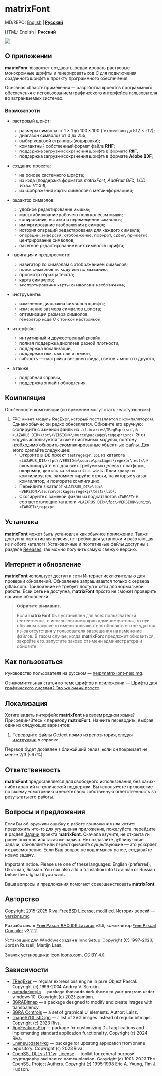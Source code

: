 ﻿matrixFont
==========

MD/REPO: [English](readme.en.md) | [**Русский**](readme.md)

HTML: [English](readme.en.html) | [**Русский**](readme.html)

![](help/light/screenshots/matrixFont.png)

## О приложении

**matrixFont** позволяет создавать, редактировать растровые монохромные шрифты и генерировать код *C* для подключения созданного шрифта к проекту программного обеспечения.

Основная область применения — разработка проектов программного обеспечения с использованием графического интерфейса пользователя во встраиваемых системах.

### Возможности

- растровый шрифт:
  
  - размеры символа от 1 × 1 до 100 × 100 (технически до 512 × 512);
  - диапазон символов от 0 до 255;
  - выбор кодовой страницы (кодировки);
  - компактный собственный формат файла **RHF**;
  - поддержка загрузки/сохранения шрифта в формате **RBF**;
  - поддержка загрузки/сохранения шрифта в формате **Adobe BDF**;

- создание проекта:
  
  - на основе системного шрифта;
  - из кода (поддержка форматов *matrixFont*, *AdaFruit GFX*, *LCD Vision V1.34*);
  - из изображения карты символов с метаинформацией;

- редактор символов:
  
  - удобное редактирование мышью;
  - масштабирование рабочего поля колесом мыши;
  - копирование, вставка и перемещение символов;
  - импортирование изображения в символ;
  - история операций редактирования для каждого символа;
  - операции: инверсия, отображение, поворот, сдвиг, прижатие, центрирование символов;
  - пакетное редактирование всех символов шрифта;

- навигация и предпросмотр:
  
  - навигатор по символам с отображением символов;
  - поиск символов по коду или по названию;
  - просмотр образца текста;
  - карта символов;
  - экспортирование карты символов в изображение;

- инструменты:
  
  - изменение диапазона символов шрифта;
  - изменение размера символов шрифта;
  - оптимизация размера символов;
  - генератор кода *C* с тонкой настройкой;

- интерфейс:
  
  - интуитивный и дружественный дизайн,
  - полная поддержка дисплеев разной плотности,
  - поддержка локализаций,
  - поддержка тем: светлая и темная,
  - гибкость — настройка внешнего вида, цветов и многого другого,

- а также:
  
  - подробная справка,
  - поддержка онлайн-обновления.

## Компиляция

Особенности компиляции (со временем могут стать неактуальными):

1. FPC имеет модуль RegExpr, который поставляется с компилятором. Однако обычно он редко обновляется. Обновите его вручную: скопируйте с заменой файлы из `.\libraries\TRegExpr\src\` в `<LAZARUS_DIR>\fpc\<VERSION>\source\packages\regexpr\src\`. Этот модуль используется также в системных модулях, поэтому необходимо обновить скомпилированные объектные файлы. Для этого сделайте следующее:
   - Откройте в IDE проект `testregexpr.lpi` из каталога `<LAZARUS_DIR>\fpc\<VERSION>\source\packages\regexpr\tests\` и скомпилируйте его для всех требуемых целевых платформ, например, для `x86_64-win64` и `i386-win32`. Если сразу не компилируется, закомментируйте строки, на которые указал компилятор, и повторите компиляцию.
   - Перейдите в каталог `<LAZARUS_DIR>\fpc\<VERSION>\source\packages\regexpr\tests\lib\`.
   - Скопируйте с заменой файлы из подкаталогов `<TARGET>` в соответствующие каталоги `<LAZARUS_DIR>\fpc\<VERSION>\units\<TARGET>\regexpr`.

## Установка

**matrixFont** может быть установлен как обычное приложение. Также доступна портативная версия, не требующая установки и работающая из любого каталога. Установочные и портативные файлы доступны в разделе [Releases](https://gitlab.com/riva-lab/matrixFont/-/releases): так можно получить самую свежую версию.

## Интернет и обновление

**matrixFont** использует доступ к сети Интернет исключительно для проверки обновлений. Обновление запрашивается только с сервера gitlab.com. Приложение не требует доступ к сети для нормальной работы. Если сеть не доступна, **matrixFont** просто не сможет проверить наличие обновлений.

> **Обратите внимание.**
> 
> Если **matrixFont** был установлен для всех пользователей (естественно, с использованием прав администратора), то при обычном запуске от имени пользователя обновить его не удастся из-за отсутствия у пользователя разрешения на изменение файлов. В таком случае, когда **matrixFont** предложит обновиться, закройте его, запустите заново от имени администратора и обновите.

## Как пользоваться

Руководство пользователя на русском — [help/matrixFont-help.md](help/matrixFont-help.md).

Ознакомительная статья по теме шрифтов и приложении — [Шрифты для графического дисплея? Это же очень просто](article/mf-article.md).

## Локализация

Хотите видеть интерфейс **matrixFont** на своем родном языке? Присоединяйтесь к переводу **matrixFont**. Начните переводить, выбрав один из следующих вариантов:

1. Переводите файлы Gettext прямо из репозитория, следуя [инструкции](help/matrixFont-help.md#помощь-в-локализации-интерфейса) в справке.

Перевод будет добавлен в ближайший релиз, если он покрывает не менее 2/3 (~67%).

## Ответственность

**matrixFont** предоставляется для свободного использования, без каких-либо гарантий и технической поддержки. Вы используете приложение по своему усмотрению и несете свою собственную ответственность за результаты его работы.

## Вопросы и предложения

Если Вы обнаружили ошибку в работе приложения или хотите предложить что-то для улучшения приложения, пожалуйста, перейдите в раздел [Задачи](https://gitlab.com/riva-lab/matrixFont/-/issues) проекта **matrixFont**. Сначала изучите, не открыта ли ранее похожая или такая же задача. Не создавайте дублирующие задачи, обновляйте или переоткрывайте существующие — это ускоряет их рассмотрение. Если Ваш вопрос не поднимался ранее, создавайте новую задачу.

Important notice. Please use one of these languages: English (preferred), Ukrainian, Russian. You can also add a translation into Ukrainian or Russian below the original if you want.

Ваши вопросы и предложения помогают совершенствовать **matrixFont**.

## Авторство

Copyright 2015-2025 Riva, [FreeBSD License, modified](license.md). История версий — [versions.md](versions.md).

Разработано в [Free Pascal RAD IDE Lazarus](http://www.lazarus-ide.org) v3.0, компилятор [Free Pascal Compiler](https://freepascal.org) v3.2.2.

Установщик для Windows создан в [Inno Setup](https://jrsoftware.org/isinfo.php). [Copyright](https://jrsoftware.org/files/is/license.txt) (C) 1997-2023, Jordan Russell, Martijn Laan.

Значок установщика: [icon-icons.com](https://icon-icons.com/icon/software/76005), [CC BY 4.0](https://creativecommons.org/licenses/by/4.0).

## Зависимости

- [TRegExpr](https://github.com/andgineer/TRegExpr) — regular expressions engine in pure Object Pascal. Copyright (c) 1999-2004 Andrey V. Sorokin.
- [metadarkstyle](https://github.com/zamtmn/metadarkstyle) — package that adds dark theme to your program under windows 10. Copyright (c) 2023 zamtmn.
- [BGRABitmap](https://bgrabitmap.github.io/) — a package designed to modify and create images with transparency.
- [BGRA Controls](https://bgrabitmap.github.io/bgracontrols/) — a set of graphical UI elements. Author: Lainz.
- [ImageSVGListDsgn](https://gitlab.com/riva-lab/ImageSVGListDsgn) — a list of SVG images instead of regular bitmaps. Copyright (c) 2023 Riva.
- [AppFeaturesPkg](https://gitlab.com/riva-lab/AppFeaturesPkg) — package for customizing GUI applications and implementing standard application functionality. Copyright (c) 2024 Riva.
- [OnlineUpdaterPkg](https://gitlab.com/riva-lab/OnlineUpdaterPkg) — package for updating application from online repository. Copyright (c) 2023 Riva.
- [OpenSSL DLLs v1.1.1w](https://www.openssl.org/): [License](bin/openssl-license.txt) — toolkit for general-purpose cryptography and secure communication. Copyright (c) 1998-2023 The OpenSSL Project Authors. Copyright (c) 1995-1998 Eric A. Young, Tim J. Hudson.
